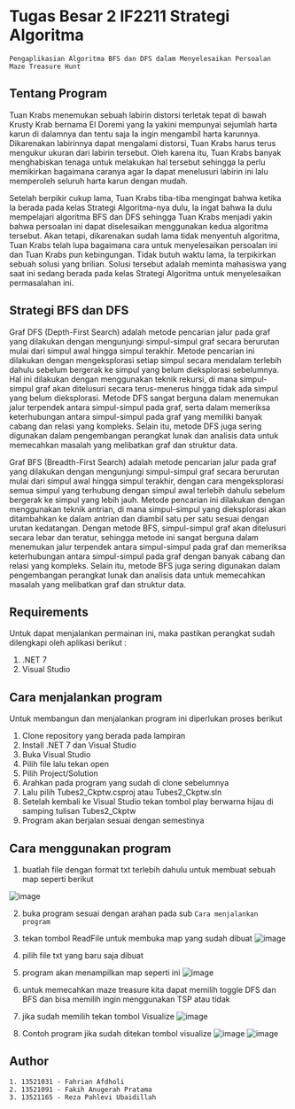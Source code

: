 # Tugas Besar 2 IF2211 Strategi Algoritma
``Pengaplikasian Algoritma BFS dan DFS dalam Menyelesaikan Persoalan Maze Treasure Hunt``


## Tentang Program

  Tuan Krabs menemukan sebuah labirin distorsi terletak tepat di bawah Krusty Krab bernama
El Doremi yang Ia yakini mempunyai sejumlah harta karun di dalamnya dan tentu saja Ia ingin
mengambil harta karunnya. Dikarenakan labirinnya dapat mengalami distorsi, Tuan Krabs harus terus
mengukur ukuran dari labirin tersebut. Oleh karena itu, Tuan Krabs banyak menghabiskan tenaga
untuk melakukan hal tersebut sehingga Ia perlu memikirkan bagaimana caranya agar Ia dapat
menelusuri labirin ini lalu memperoleh seluruh harta karun dengan mudah.

  Setelah berpikir cukup lama, Tuan Krabs tiba-tiba mengingat bahwa ketika Ia berada pada
kelas Strategi Algoritma-nya dulu, Ia ingat bahwa Ia dulu mempelajari algoritma BFS dan DFS
sehingga Tuan Krabs menjadi yakin bahwa persoalan ini dapat diselesaikan menggunakan kedua
algoritma tersebut. Akan tetapi, dikarenakan sudah lama tidak menyentuh algoritma, Tuan Krabs
telah lupa bagaimana cara untuk menyelesaikan persoalan ini dan Tuan Krabs pun kebingungan.
Tidak butuh waktu lama, Ia terpikirkan sebuah solusi yang brilian. Solusi tersebut adalah meminta
mahasiswa yang saat ini sedang berada pada kelas Strategi Algoritma untuk menyelesaikan
permasalahan ini.


## Strategi BFS dan DFS

Graf DFS (Depth-First Search) adalah metode pencarian jalur pada graf yang dilakukan dengan mengunjungi simpul-simpul graf secara berurutan mulai dari simpul awal hingga simpul terakhir. Metode pencarian ini dilakukan dengan mengeksplorasi setiap simpul secara mendalam terlebih dahulu sebelum bergerak ke simpul yang belum dieksplorasi sebelumnya. Hal ini dilakukan dengan menggunakan teknik rekursi, di mana simpul-simpul graf akan ditelusuri secara terus-menerus hingga tidak ada simpul yang belum dieksplorasi. Metode DFS sangat berguna dalam menemukan jalur terpendek antara simpul-simpul pada graf, serta dalam memeriksa keterhubungan antara simpul-simpul pada graf yang memiliki banyak cabang dan relasi yang kompleks. Selain itu, metode DFS juga sering digunakan dalam pengembangan perangkat lunak dan analisis data untuk memecahkan masalah yang melibatkan graf dan struktur data.

Graf BFS (Breadth-First Search) adalah metode pencarian jalur pada graf yang dilakukan dengan mengunjungi simpul-simpul graf secara berurutan mulai dari simpul awal hingga simpul terakhir, dengan cara mengeksplorasi semua simpul yang terhubung dengan simpul awal terlebih dahulu sebelum bergerak ke simpul yang lebih jauh. Metode pencarian ini dilakukan dengan menggunakan teknik antrian, di mana simpul-simpul yang dieksplorasi akan ditambahkan ke dalam antrian dan diambil satu per satu sesuai dengan urutan kedatangan. Dengan metode BFS, simpul-simpul graf akan ditelusuri secara lebar dan teratur, sehingga metode ini sangat berguna dalam menemukan jalur terpendek antara simpul-simpul pada graf dan memeriksa keterhubungan antara simpul-simpul pada graf dengan banyak cabang dan relasi yang kompleks. Selain itu, metode BFS juga sering digunakan dalam pengembangan perangkat lunak dan analisis data untuk memecahkan masalah yang melibatkan graf dan struktur data.


## Requirements
Untuk dapat menjalankan permainan ini, maka pastikan perangkat sudah dilengkapi oleh aplikasi berikut :

1. .NET 7
2. Visual Studio

## Cara menjalankan program

Untuk membangun dan menjalankan program ini diperlukan proses berikut
1. Clone repository yang berada pada lampiran
2. Install .NET 7 dan Visual Studio
3. Buka Visual Studio
4. Pilih file lalu tekan open
5. Pilih Project/Solution
6. Arahkan pada program yang sudah di clone sebelumnya
7. Lalu pilih Tubes2_Ckptw.csproj atau Tubes2_Ckptw.sln
8. Setelah kembali ke Visual Studio tekan tombol play berwarna hijau di samping tulisan 
   Tubes2_Ckptw
9. Program akan berjalan sesuai dengan semestinya

## Cara menggunakan program

1. buatlah file dengan format txt terlebih dahulu untuk membuat sebuah map seperti berikut

![image](https://user-images.githubusercontent.com/89321009/227572142-e68d2c73-c465-4ef4-858e-6a29952ae527.png)

2. buka program sesuai dengan arahan pada sub ``Cara menjalankan program``

3. tekan tombol ReadFile untuk membuka map yang sudah dibuat
![image](https://user-images.githubusercontent.com/89321009/227572580-3b4c422e-2857-4e14-9873-47a6aae4d1bb.png)

4. pilih file txt yang baru saja dibuat

5. program akan menampilkan map seperti ini
![image](https://user-images.githubusercontent.com/89321009/227572883-86e86c54-a061-44aa-9336-eb48f2c820fe.png)

6. untuk memecahkan maze treasure kita dapat memilih toggle DFS dan BFS dan bisa memilih ingin menggunakan TSP atau tidak

7. jika sudah memilih tekan tombol Visualize
![image](https://user-images.githubusercontent.com/89321009/227573340-b6b1785c-f978-4ae5-b48a-24bf5385d42f.png)

8. Contoh program jika sudah ditekan tombol visualize
![image](https://user-images.githubusercontent.com/89321009/227573521-8677f647-5c7e-413b-a529-0c79c332278e.png)
![image](https://user-images.githubusercontent.com/89321009/227573605-1d17bf64-5a03-4814-bf88-ba5698160c1e.png)


## Author
```
1. 13521031 - Fahrian Afdholi
2. 13521091 - Fakih Anugerah Pratama
3. 13521165 - Reza Pahlevi Ubaidillah
```
